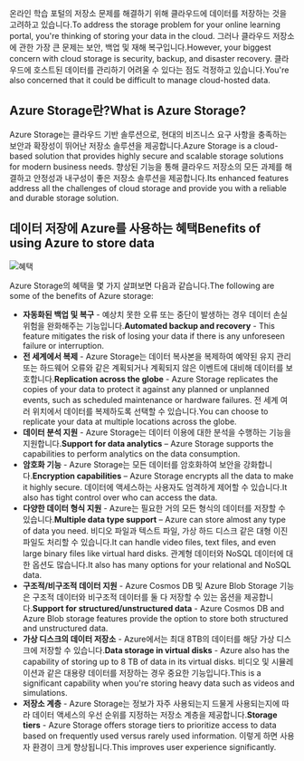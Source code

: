 <span data-ttu-id="61ede-101">온라인 학습 포털의 저장소 문제를 해결하기 위해 클라우드에 데이터를 저장하는 것을 고려하고 있습니다.</span><span class="sxs-lookup"><span data-stu-id="61ede-101">To address the storage problem for your online learning portal, you're thinking of storing your data in the cloud.</span></span> <span data-ttu-id="61ede-102">그러나 클라우드 저장소에 관한 가장 큰 문제는 보안, 백업 및 재해 복구입니다.</span><span class="sxs-lookup"><span data-stu-id="61ede-102">However, your biggest concern with cloud storage is security, backup, and disaster recovery.</span></span> <span data-ttu-id="61ede-103">클라우드에 호스트된 데이터를 관리하기 어려울 수 있다는 점도 걱정하고 있습니다.</span><span class="sxs-lookup"><span data-stu-id="61ede-103">You're also concerned that it could be difficult to manage cloud-hosted data.</span></span>

## <a name="what-is-azure-storage"></a><span data-ttu-id="61ede-104">Azure Storage란?</span><span class="sxs-lookup"><span data-stu-id="61ede-104">What is Azure Storage?</span></span>

<span data-ttu-id="61ede-105">Azure Storage는 클라우드 기반 솔루션으로, 현대의 비즈니스 요구 사항을 충족하는 보안과 확장성이 뛰어난 저장소 솔루션을 제공합니다.</span><span class="sxs-lookup"><span data-stu-id="61ede-105">Azure Storage is a cloud-based solution that provides highly secure and scalable storage solutions for modern business needs.</span></span> <span data-ttu-id="61ede-106">향상된 기능을 통해 클라우드 저장소의 모든 과제를 해결하고 안정성과 내구성이 좋은 저장소 솔루션을 제공합니다.</span><span class="sxs-lookup"><span data-stu-id="61ede-106">Its enhanced features address all the challenges of cloud storage  and provide you with a reliable and durable storage solution.</span></span>

## <a name="benefits-of-using-azure-to-store-data"></a><span data-ttu-id="61ede-107">데이터 저장에 Azure를 사용하는 혜택</span><span class="sxs-lookup"><span data-stu-id="61ede-107">Benefits of using Azure to store data</span></span>

![혜택](../media-draft/Benefits.png)

<span data-ttu-id="61ede-109">Azure Storage의 혜택을 몇 가지 살펴보면 다음과 같습니다.</span><span class="sxs-lookup"><span data-stu-id="61ede-109">The following are some of the benefits of Azure storage:</span></span>

- <span data-ttu-id="61ede-110">**자동화된 백업 및 복구** - 예상치 못한 오류 또는 중단이 발생하는 경우 데이터 손실 위험을 완화해주는 기능입니다.</span><span class="sxs-lookup"><span data-stu-id="61ede-110">**Automated backup and recovery** -  This feature mitigates the risk of losing your data if there is any unforeseen failure or interruption.</span></span>
- <span data-ttu-id="61ede-111">**전 세계에서 복제** - Azure Storage는 데이터 복사본을 복제하여 예약된 유지 관리 또는 하드웨어 오류와 같은 계획되거나 계획되지 않은 이벤트에 대비해 데이터를 보호합니다.</span><span class="sxs-lookup"><span data-stu-id="61ede-111">**Replication across the globe** - Azure Storage replicates the copies of your data to protect it against any planned or unplanned events, such as scheduled maintenance or hardware failures.</span></span> <span data-ttu-id="61ede-112">전 세계 여러 위치에서 데이터를 복제하도록 선택할 수 있습니다.</span><span class="sxs-lookup"><span data-stu-id="61ede-112">You can choose to replicate your data at multiple locations across the globe.</span></span>
- <span data-ttu-id="61ede-113">**데이터 분석 지원** - Azure Storage는 데이터 이용에 대한 분석을 수행하는 기능을 지원합니다.</span><span class="sxs-lookup"><span data-stu-id="61ede-113">**Support for data analytics** – Azure Storage supports the capabilities to perform analytics on the data consumption.</span></span>
- <span data-ttu-id="61ede-114">**암호화 기능** - Azure Storage는 모든 데이터를 암호화하여 보안을 강화합니다.</span><span class="sxs-lookup"><span data-stu-id="61ede-114">**Encryption capabilities** – Azure Storage encrypts all the data to make it highly secure.</span></span> <span data-ttu-id="61ede-115">데이터에 액세스하는 사용자도 엄격하게 제어할 수 있습니다.</span><span class="sxs-lookup"><span data-stu-id="61ede-115">It also has tight control over who can access the data.</span></span>
- <span data-ttu-id="61ede-116">**다양한 데이터 형식 지원** - Azure는 필요한 거의 모든 형식의 데이터를 저장할 수 있습니다.</span><span class="sxs-lookup"><span data-stu-id="61ede-116">**Multiple data type support** – Azure can store almost any type of data you need.</span></span> <span data-ttu-id="61ede-117">비디오 파일과 텍스트 파일, 가상 하드 디스크 같은 대형 이진 파일도 처리할 수 있습니다.</span><span class="sxs-lookup"><span data-stu-id="61ede-117">It can handle video files, text files, and even large binary files like virtual hard disks.</span></span> <span data-ttu-id="61ede-118">관계형 데이터와 NoSQL 데이터에 대한 옵션도 많습니다.</span><span class="sxs-lookup"><span data-stu-id="61ede-118">It also has many options for your relational and NoSQL data.</span></span>
- <span data-ttu-id="61ede-119">**구조적/비구조적 데이터 지원** - Azure Cosmos DB 및 Azure Blob Storage 기능은 구조적 데이터와 비구조적 데이터를 둘 다 저장할 수 있는 옵션을 제공합니다.</span><span class="sxs-lookup"><span data-stu-id="61ede-119">**Support for structured/unstructured data** - Azure Cosmos DB and Azure Blob storage features provide the option to store both structured and unstructured data.</span></span>
- <span data-ttu-id="61ede-120">**가상 디스크의 데이터 저장소** - Azure에서는 최대 8TB의 데이터를 해당 가상 디스크에 저장할 수 있습니다.</span><span class="sxs-lookup"><span data-stu-id="61ede-120">**Data storage in virtual disks** - Azure also has the capability of storing up to 8 TB of data in its virtual disks.</span></span> <span data-ttu-id="61ede-121">비디오 및 시뮬레이션과 같은 대용량 데이터를 저장하는 경우 중요한 기능입니다.</span><span class="sxs-lookup"><span data-stu-id="61ede-121">This is a significant capability when you're storing heavy data such as videos and simulations.</span></span>
- <span data-ttu-id="61ede-122">**저장소 계층** - Azure Storage는 정보가 자주 사용되는지 드물게 사용되는지에 따라 데이터 액세스의 우선 순위를 지정하는 저장소 계층을 제공합니다.</span><span class="sxs-lookup"><span data-stu-id="61ede-122">**Storage tiers** - Azure Storage offers storage tiers to prioritize access to data based on frequently used versus rarely used information.</span></span> <span data-ttu-id="61ede-123">이렇게 하면 사용자 환경이 크게 향상됩니다.</span><span class="sxs-lookup"><span data-stu-id="61ede-123">This improves user experience significantly.</span></span>
